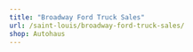 ```yaml
---
title: "Broadway Ford Truck Sales"
url: /saint-louis/broadway-ford-truck-sales/
shop: Autohaus
---
```

